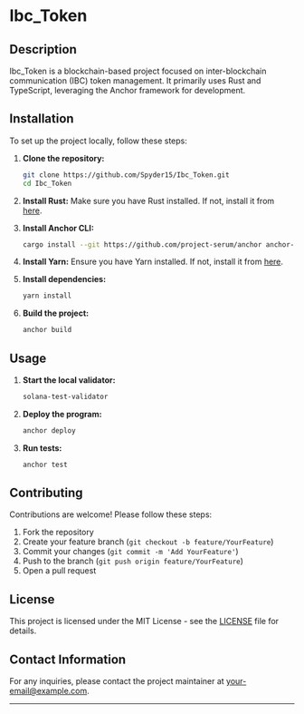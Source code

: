 
# Ibc_Token

## Description
Ibc_Token is a blockchain-based project focused on inter-blockchain communication (IBC) token management. It primarily uses Rust and TypeScript, leveraging the Anchor framework for development.

## Installation
To set up the project locally, follow these steps:

1. **Clone the repository:**
   ```sh
   git clone https://github.com/Spyder15/Ibc_Token.git
   cd Ibc_Token
   ```

2. **Install Rust:**
   Make sure you have Rust installed. If not, install it from [here](https://www.rust-lang.org/tools/install).

3. **Install Anchor CLI:**
   ```sh
   cargo install --git https://github.com/project-serum/anchor anchor-cli --locked
   ```

4. **Install Yarn:**
   Ensure you have Yarn installed. If not, install it from [here](https://classic.yarnpkg.com/en/docs/install).

5. **Install dependencies:**
   ```sh
   yarn install
   ```

6. **Build the project:**
   ```sh
   anchor build
   ```

## Usage
1. **Start the local validator:**
   ```sh
   solana-test-validator
   ```

2. **Deploy the program:**
   ```sh
   anchor deploy
   ```

3. **Run tests:**
   ```sh
   anchor test
   ```

## Contributing
Contributions are welcome! Please follow these steps:

1. Fork the repository
2. Create your feature branch (`git checkout -b feature/YourFeature`)
3. Commit your changes (`git commit -m 'Add YourFeature'`)
4. Push to the branch (`git push origin feature/YourFeature`)
5. Open a pull request

## License
This project is licensed under the MIT License - see the [LICENSE](LICENSE) file for details.

## Contact Information
For any inquiries, please contact the project maintainer at [your-email@example.com](mailto:mundrapriyanshu15@gmail.com).

---
